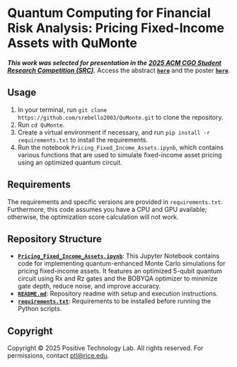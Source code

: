 # Quantum Computing for Financial Risk Analysis: Pricing Fixed-Income Assets with QuMonte

***This work was selected for presentation in the [2025 ACM CGO Student Research Competition (SRC)](https://2025.cgo.org/track/cgo-2025-student-research-competition#event-overview).*** Access the abstract [**`here`**](QuMonte_SRC_Abstract.pdf) and the poster [**`here`**](QuMonte_SRC_Poster.pdf).

## Usage
1. In your terminal, run `git clone https://github.com/srebello2003/QuMonte.git` to clone the repository.
2. Run `cd QuMonte`.
3. Create a virtual environment if necessary, and run `pip install -r requirements.txt` to install the requirements.
4. Run the notebook `Pricing_Fixed_Income_Assets.ipynb`, which contains various functions that are used to simulate fixed-income asset pricing using an optimized quantum circuit.

## Requirements
The requirements and specific versions are provided in `requirements.txt`. Furthermore, this code assumes you have a CPU and GPU available; otherwise, the optimization score calculation will not work.

## Repository Structure
- [**`Pricing_Fixed_Income_Assets.ipynb`**](Pricing_Fixed_Income_Assets.ipynb): This Jupyter Notebook contains code for implementing quantum-enhanced Monte Carlo simulations for pricing fixed-income assets. It features an optimized 5-qubit quantum circuit using Rx and Rz gates and the BOBYQA optimizer to minimize gate depth, reduce noise, and improve accuracy.
- [**`README.md`**](README.md): Repository readme with setup and execution instructions.
- [**`requirements.txt`**](requirements.txt): Requirements to be installed before running the Python scripts.

## Copyright
Copyright © 2025 Positive Technology Lab. All rights reserved. For permissions, contact ptl@rice.edu.

